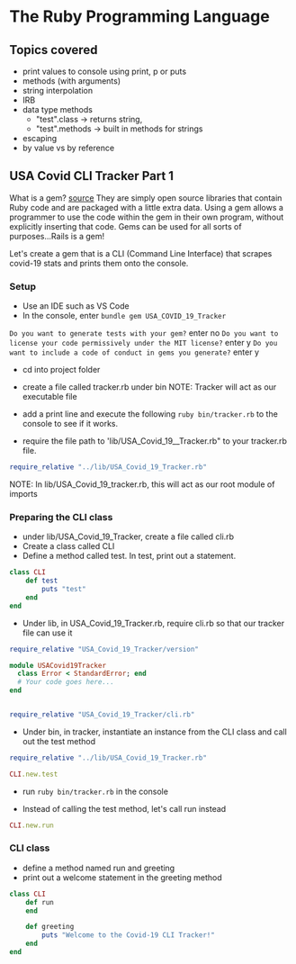 # The Ruby Programming Language

## Topics covered
- print values to console using print, p or puts
- methods (with arguments)
- string interpolation
- IRB
- data type methods 
  -  "test".class -> returns string, 
  -  "test".methods -> built in methods for strings
- escaping
- by value vs by reference


## USA Covid CLI Tracker Part 1
What is a gem? [source](https://medium.com/@morgannegagne/what-is-a-ruby-gem-1eec2684e68)
They are simply open source libraries that contain Ruby code and are packaged with a little extra data. Using a gem allows a programmer to use the code within the gem in their own program, without explicitly inserting that code. Gems can be used for all sorts of purposes...Rails is a gem!

Let's create a gem that is a CLI (Command Line Interface) that scrapes covid-19 stats and prints them onto the console.

### Setup 

- Use an IDE such as VS Code
- In the console, enter
```bundle gem USA_COVID_19_Tracker```

```Do you want to generate tests with your gem?``` enter no
```Do you want to license your code permissively under the MIT license?``` enter y
```Do you want to include a code of conduct in gems you generate?``` enter y

- cd into project folder
- create a file called tracker.rb under bin
NOTE: Tracker will act as our executable file

- add a print line and execute the following ```ruby bin/tracker.rb``` to the console to see if it works.

- require the file path to 'lib/USA_Covid_19__Tracker.rb" to your tracker.rb file.
```ruby
require_relative "../lib/USA_Covid_19_Tracker.rb"
```
NOTE: In lib/USA_Covid_19_tracker.rb, this will act as our root module of imports

### Preparing the CLI class

- under lib/USA_Covid_19_Tracker, create a file called cli.rb
- Create a class called CLI
- Define a method called test. In test, print out a statement.

```ruby
class CLI
    def test
        puts "test"
    end
end
```

- Under lib, in USA_Covid_19_Tracker.rb, require cli.rb so that our tracker file can use it

```ruby
require_relative "USA_Covid_19_Tracker/version"

module USACovid19Tracker
  class Error < StandardError; end
  # Your code goes here...
end


require_relative "USA_Covid_19_Tracker/cli.rb"
```

- Under bin, in tracker, instantiate an instance from the CLI class and call out the test method

```ruby
require_relative "../lib/USA_Covid_19_Tracker.rb"

CLI.new.test
```

- run ```ruby bin/tracker.rb``` in the console

- Instead of calling the test method, let's call run instead

```ruby 
CLI.new.run
```

### CLI class
- define a method named run and greeting
- print out a welcome statement in the greeting method

```ruby
class CLI
    def run
    end

    def greeting
        puts "Welcome to the Covid-19 CLI Tracker!"
    end
end
```

